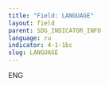 ```yaml
---
title: "Field: LANGUAGE"
layout: field
parent: SDG_INDICATOR_INFO
language: ru
indicator: 4-1-1bc
slug: LANGUAGE
---
```

ENG